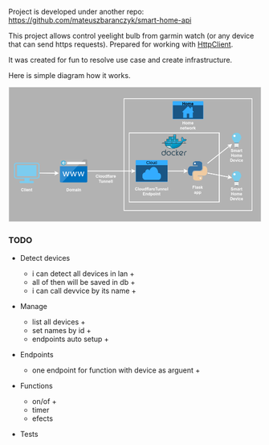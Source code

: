 Project is developed under another repo: https://github.com/mateuszbaranczyk/smart-home-api

This project allows control yeelight bulb from garmin watch (or any device that can send https requests).
Prepared for working with [HttpClient](https://apps.garmin.com/en-US/apps/da241207-e929-4cdf-9662-11ab17ffd70d).

It was created for fun to resolve use case and create infrastructure. 

Here is simple diagram how it works.

![Diagram](gl.drawio.png)


### TODO
- Detect devices
    - i can detect all devices in lan +
    - all of then will be saved in db +
    - i can call devvice by its name +

- Manage
    - list all devices +
    - set names by id +
    - endpoints auto setup +

- Endpoints 
    - one endpoint for function with device as arguent +

- Functions 
    - on/of +
    - timer
    - efects

- Tests
